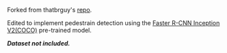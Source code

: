 Forked from thatbrguy's [repo](https://github.com/thatbrguy/Pedestrian-Detection).

Edited to implement pedestrain detection using the [Faster R-CNN Inception V2(COCO)](https://supervise.ly/explore/models/faster-r-cnn-inception-v-2-coco-1864/overview) pre-trained model.

***Dataset not included.***
